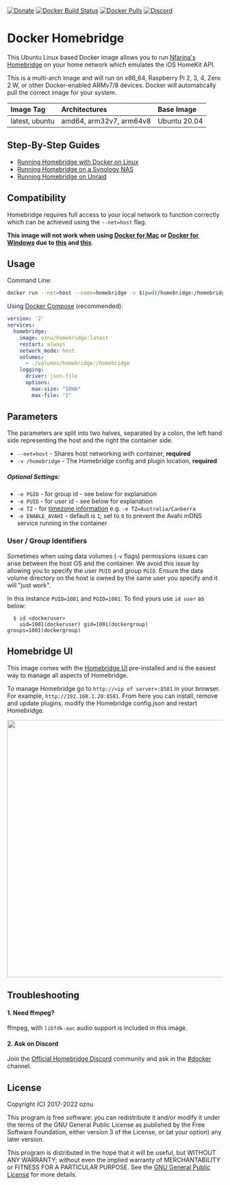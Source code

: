[![Donate](https://img.shields.io/badge/donate-paypal-yellowgreen.svg)](https://www.paypal.com/cgi-bin/webscr?cmd=_s-xclick&hosted_button_id=ZEW8TFQCU2MSJ&source=url)
[![Docker Build Status](https://github.com/oznu/docker-homebridge/workflows/Build/badge.svg)](https://github.com/oznu/docker-homebridge/actions)
[![Docker Pulls](https://img.shields.io/docker/pulls/oznu/homebridge.svg)](https://hub.docker.com/r/oznu/homebridge/)
[![Discord](https://img.shields.io/discord/432663330281226270?color=728ED5&logo=discord&label=discord)](https://discord.gg/Cmq8a44)

# Docker Homebridge

This Ubuntu Linux based Docker image allows you to run [Nfarina's](https://github.com/nfarina) [Homebridge](https://github.com/nfarina/homebridge) on your home network which emulates the iOS HomeKit API.

This is a multi-arch image and will run on x86_64, Raspberry Pi 2, 3, 4, Zero 2 W, or other Docker-enabled ARMv7/8 devices. Docker will automatically pull the correct image for your system.

| Image Tag             | Architectures           | Base Image         | 
| :-------------------- | :-----------------------| :----------------- | 
| latest, ubuntu        | amd64, arm32v7, arm64v8 | Ubuntu 20.04       | 

## Step-By-Step Guides

- [Running Homebridge with Docker on Linux](https://github.com/homebridge/homebridge/wiki/Install-Homebridge-on-Docker)
- [Running Homebridge on a Synology NAS](https://github.com/oznu/docker-homebridge/wiki/Homebridge-on-Synology)
- [Running Homebridge on Unraid](https://github.com/oznu/docker-homebridge/wiki/Homebridge-on-Unraid)

## Compatibility

Homebridge requires full access to your local network to function correctly which can be achieved using the ```--net=host``` flag.

**This image will not work when using [Docker for Mac](https://docs.docker.com/docker-for-mac/) or [Docker for Windows](https://docs.docker.com/docker-for-windows/) due to [this](https://github.com/docker/for-mac/issues/68) and [this](https://github.com/docker/for-win/issues/543)**.


## Usage

Command Line:

```bash
docker run --net=host --name=homebridge -v $(pwd)/homebridge:/homebridge oznu/homebridge:latest
```

Using [Docker Compose](https://docs.docker.com/compose/) (recommended):

```yml
version: '2'
services:
  homebridge:
    image: oznu/homebridge:latest
    restart: always
    network_mode: host
    volumes:
      - ./volumes/homebridge:/homebridge
    logging:
      driver: json-file
      options:
        max-size: "10mb"
        max-file: "1"
```

## Parameters

The parameters are split into two halves, separated by a colon, the left hand side representing the host and the right the container side.

* `--net=host` - Shares host networking with container, **required**
* `-v /homebridge` - The Homebridge config and plugin location, **required**

##### *Optional Settings:*

* `-e PGID` - for group id - see below for explanation
* `-e PUID` - for user id - see below for explanation
* `-e TZ` - for [timezone information](https://en.wikipedia.org/wiki/List_of_tz_database_time_zones) e.g. `-e TZ=Australia/Canberra`
* `-e ENABLE_AVAHI` - default is `1`; set to `0` to prevent the Avahi mDNS service running in the container

### User / Group Identifiers

Sometimes when using data volumes (`-v` flags) permissions issues can arise between the host OS and the container. We avoid this issue by allowing you to specify the user `PUID` and group `PGID`. Ensure the data volume directory on the host is owned by the same user you specify and it will "just work".

In this instance `PUID=1001` and `PGID=1001`. To find yours use `id user` as below:

```
  $ id <dockeruser>
    uid=1001(dockeruser) gid=1001(dockergroup) groups=1001(dockergroup)
```

## Homebridge UI

This image comes with the [Homebridge UI](https://github.com/oznu/homebridge-config-ui-x) pre-installed and is the easiest way to manage all aspects of Homebridge.

To manage Homebridge go to `http://<ip of server>:8581` in your browser. For example, `http://192.168.1.20:8581`. From here you can install, remove and update plugins, modify the Homebridge config.json and restart Homebridge.

<p align="center">
  <img width="600px" src="https://user-images.githubusercontent.com/3979615/71886653-b16d3f80-3190-11ea-9ff8-49dc4ae4fff0.png">
</p>

## Troubleshooting

#### 1. Need ffmpeg?

ffmpeg, with `libfdk-aac` audio support is included in this image.

#### 2. Ask on Discord

Join the [Official Homebridge Discord](https://discord.gg/Cmq8a44) community and ask in the [#docker](https://discord.gg/Cmq8a44) channel.

## License

Copyright (C) 2017-2022 oznu

This program is free software: you can redistribute it and/or modify it under the terms of the GNU General Public License as published by the Free Software Foundation, either version 3 of the License, or (at your option) any later version.

This program is distributed in the hope that it will be useful, but WITHOUT ANY WARRANTY; without even the implied warranty of MERCHANTABILITY or FITNESS FOR A PARTICULAR PURPOSE.  See the [GNU General Public License](./LICENSE) for more details.
